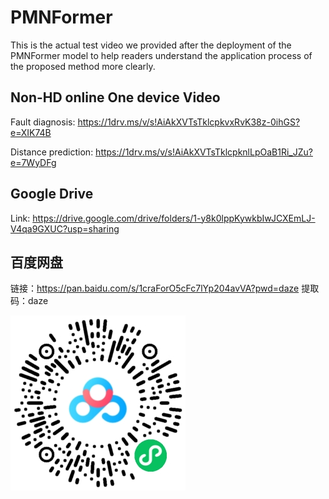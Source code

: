# PMNFormer

 This is the actual test video we provided after the deployment of the PMNFormer model to help readers understand the application process of the proposed method more clearly.

## Non-HD online One device Video

Fault diagnosis: https://1drv.ms/v/s!AiAkXVTsTklcpkvxRvK38z-0ihGS?e=XIK74B

Distance prediction: https://1drv.ms/v/s!AiAkXVTsTklcpknlLpOaB1Ri_JZu?e=7WyDFg

## Google Drive

Link: https://drive.google.com/drive/folders/1-y8k0lppKywkbIwJCXEmLJ-V4qa9GXUC?usp=sharing

## 百度网盘

链接：https://pan.baidu.com/s/1craForO5cFc7lYp204avVA?pwd=daze 提取码：daze 

![Alt text](BB569C8F2CBFD460FA02C651C05D3611.png)
